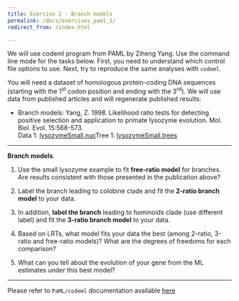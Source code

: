 ```yaml
---
title: Exercise 2 - Branch models
permalink: /docs/exercises_paml_1/
redirect_from: /index.html

---
```


<p>We will use codeml program from PAML by Ziheng Yang. Use the command line mode for the tasks below. First, you need to understand which control file options to use. Next, try to reproduce the same analyses with <code>codeml</code>.</p>
<p>You will need a dataset of homologous protein-coding DNA sequences (starting with the 1<sup>st</sup> codon position and ending with the 3<sup>rd</sup>). We will use data from published articles and will regenerate published results: </p>

<ul>
<li><p>Branch models: Yang, Z. 1998. Likelihood ratio tests for detecting positive selection and application to primate lysozyme evolution. Mol. Biol. Evol. 15:568-573.  <br>
Data 1: <a href="../../tutorial_data/tutorial02_paml/lysozymeSmall.nuc">lysozymeSmall.nuc</a>Tree 1: <a href="../../tutorial_data/tutorial02_paml/lysozymeSmall.trees">lysozymeSmall.trees</a> </p></li>
</ul>



---

<p><strong>Branch models</strong>.</p>

1. Use the small lysozyme example to fit **free-ratio model** for branches.
Are results consistent with those presented in the publication above?

2. Label the branch leading to colobine clade and fit the **2-ratio branch model** to your data.

3. In addition, **label the branch** leading to hominoids clade (use different label) and fit the **3-ratio branch model** to your data.

4. Based on LRTs, what model fits your data the best (among 2-ratio, 3-ratio and free-ratio models)?
What are the degrees of freedoms for each comparison?

5. What can you tell about the evolution of your gene from the ML estimates under this best model?</p></li>

---

Please refer to <code>PaML/codeml</code> documentation available [here](http://abacus.gene.ucl.ac.uk/software/pamlDOC.pdf)
